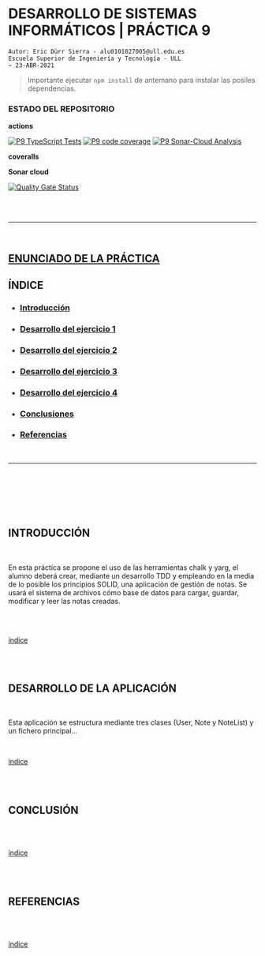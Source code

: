 
# DESARROLLO DE SISTEMAS INFORMÁTICOS | PRÁCTICA 9
> 

    Autor: Eric Dürr Sierra - alu0101027005@ull.edu.es
    Escuela Superior de Ingeniería y Tecnología - ULL
    ~ 23-ABR-2021

> Importante ejecutar `npm install` de antemano para instalar las posiles dependencias. 


### ESTADO DEL REPOSITORIO

**actions**

[![P9 TypeScript Tests](https://github.com/ULL-ESIT-INF-DSI-2021/ull-esit-inf-dsi-20-21-prct09-async-fs-process-Eric-Durr/actions/workflows/tests.yml/badge.svg)](https://github.com/ULL-ESIT-INF-DSI-2021/ull-esit-inf-dsi-20-21-prct09-async-fs-process-Eric-Durr/actions/workflows/tests.yml) [![P9 code  coverage](https://github.com/ULL-ESIT-INF-DSI-2021/ull-esit-inf-dsi-20-21-prct09-async-fs-process-Eric-Durr/actions/workflows/coveralls.yml/badge.svg)](https://github.com/ULL-ESIT-INF-DSI-2021/ull-esit-inf-dsi-20-21-prct09-async-fs-process-Eric-Durr/actions/workflows/coveralls.yml) [![P9 Sonar-Cloud Analysis](https://github.com/ULL-ESIT-INF-DSI-2021/ull-esit-inf-dsi-20-21-prct09-async-fs-process-Eric-Durr/actions/workflows/sonar-cloud.yml/badge.svg)](https://github.com/ULL-ESIT-INF-DSI-2021/ull-esit-inf-dsi-20-21-prct09-async-fs-process-Eric-Durr/actions/workflows/sonar-cloud.yml)

**coveralls**



**Sonar cloud**

[![Quality Gate Status](https://sonarcloud.io/api/project_badges/measure?project=ULL-ESIT-INF-DSI-2021_ull-esit-inf-dsi-20-21-prct08-filesystem-notes-app-Eric-Durr&metric=alert_status)](https://sonarcloud.io/dashboard?id=ULL-ESIT-INF-DSI-2021_ull-esit-inf-dsi-20-21-prct08-filesystem-notes-app-Eric-Durr)


<br>
<br>
 
---
<br>
 
<div id="inx"></div>


## [ENUNCIADO DE LA PRÁCTICA](https://ull-esit-inf-dsi-2021.github.io/prct08-filesystem-notes-app/)

## **ÍNDICE**
 
- ### [Introducción](#ap1)
- ### [Desarrollo del ejercicio 1](#ap4)
- ### [Desarrollo del ejercicio 2](#ap4)
- ### [Desarrollo del ejercicio 3](#ap4)
- ### [Desarrollo del ejercicio 4](#ap4)
- ### [Conclusiones](#ap5)
- ### [Referencias](#ap6)

<br>
 
---
 
 
<br>
<br>
<br>
<br>
<br>
 
<div id="ap1"></div>

## **INTRODUCCIÓN**

<br>
  
 <!--Text goes here-->

En esta práctica se propone el uso de las herramientas chalk y yarg, el alumno deberá crear, mediante un desarrollo TDD y empleando en la media de lo posible los principios SOLID, una aplicación de gestión de notas. Se usará el sistema de archivos cómo base de datos para cargar, guardar, modificar y leer las notas creadas.

 <!--              -->

<br>


<br>
 
[índice](#inx)

<br>
<br>
 

 
<div id="ap4"></div>


## **DESARROLLO DE LA APLICACIÓN**


<br>
  
 <!--Text goes here-->

Esta aplicación se estructura mediante tres clases (User, Note y NoteList)  y un fichero principal... 
 <!--              -->

<br>
 
[índice](#inx)

<br>
<br>
 
<div id="ap5"></div>



## **CONCLUSIÓN**

<br>
  
 <!--Text goes here-->

 <!--              -->

<br>
 
[índice](#inx)

<br>
<br>
 
<div id="ap6"></div>


## **REFERENCIAS**

<br>
  
 <!--Text goes here-->

 <!--              -->

<br>
 
[índice](#inx)

<br>
<br>
<br>
<br>
 

